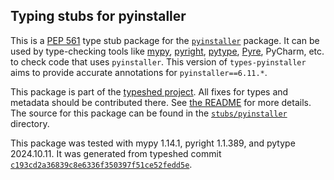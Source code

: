 ## Typing stubs for pyinstaller

This is a [PEP 561](https://peps.python.org/pep-0561/)
type stub package for the [`pyinstaller`](https://github.com/pyinstaller/pyinstaller) package.
It can be used by type-checking tools like
[mypy](https://github.com/python/mypy/),
[pyright](https://github.com/microsoft/pyright),
[pytype](https://github.com/google/pytype/),
[Pyre](https://pyre-check.org/),
PyCharm, etc. to check code that uses `pyinstaller`. This version of
`types-pyinstaller` aims to provide accurate annotations for
`pyinstaller==6.11.*`.

This package is part of the [typeshed project](https://github.com/python/typeshed).
All fixes for types and metadata should be contributed there.
See [the README](https://github.com/python/typeshed/blob/main/README.md)
for more details. The source for this package can be found in the
[`stubs/pyinstaller`](https://github.com/python/typeshed/tree/main/stubs/pyinstaller)
directory.

This package was tested with
mypy 1.14.1,
pyright 1.1.389,
and pytype 2024.10.11.
It was generated from typeshed commit
[`c193cd2a36839c8e6336f350397f51ce52fedd5e`](https://github.com/python/typeshed/commit/c193cd2a36839c8e6336f350397f51ce52fedd5e).